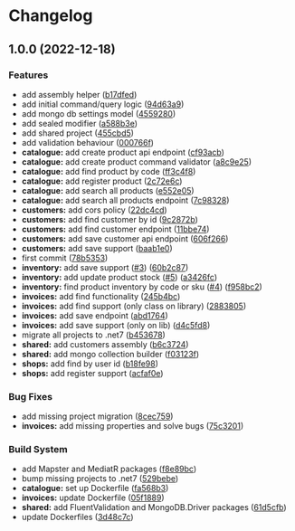 # Changelog

## 1.0.0 (2022-12-18)


### Features

* add assembly helper ([b17dfed](https://github.com/dew-org/dew.api/commit/b17dfedf8e7d8fceba67556a4938840e3717c391))
* add initial command/query logic ([94d63a9](https://github.com/dew-org/dew.api/commit/94d63a967ac7e67e514755b17a069b79f2ae4335))
* add mongo db settings model ([4559280](https://github.com/dew-org/dew.api/commit/45592808dbb64b9c05dfb1603026c8aca7eb9222))
* add sealed modifier ([a588b3e](https://github.com/dew-org/dew.api/commit/a588b3e7e1a5ac9e9817330888f56976ce53e288))
* add shared project ([455cbd5](https://github.com/dew-org/dew.api/commit/455cbd5618be0c4aaade7fee4357d131844a6f50))
* add validation behaviour ([000766f](https://github.com/dew-org/dew.api/commit/000766fd70b7d5b4ce5eccf2557e943776ff0569))
* **catalogue:** add create product api endpoint ([cf93acb](https://github.com/dew-org/dew.api/commit/cf93acb1b330e451eb6849db0260cdb45a617fba))
* **catalogue:** add create product command validator ([a8c9e25](https://github.com/dew-org/dew.api/commit/a8c9e25a56eb608c2cf4a4e80343a357607ab4db))
* **catalogue:** add find product by code ([ff3c4f8](https://github.com/dew-org/dew.api/commit/ff3c4f8be22c54bbbd0cacf05379e884f94442e6))
* **catalogue:** add register product ([2c72e6c](https://github.com/dew-org/dew.api/commit/2c72e6c9afac8b4ee655fb8da8279fc0615ae9a9))
* **catalogue:** add search all products ([e552e05](https://github.com/dew-org/dew.api/commit/e552e054aae594ba318c0f9455f32dbb7c3cedea))
* **catalogue:** add search all products endpoint ([7c98328](https://github.com/dew-org/dew.api/commit/7c98328e8ca126e34acda6a12f9c65ba3779f4cd))
* **customers:** add cors policy ([22dc4cd](https://github.com/dew-org/dew.api/commit/22dc4cd557fa9fbab51aff1ff035f3150582c369))
* **customers:** add find customer by id ([9c2872b](https://github.com/dew-org/dew.api/commit/9c2872be6600399e8da2cb076836a654bad7e093))
* **customers:** add find customer endpoint ([11bbe74](https://github.com/dew-org/dew.api/commit/11bbe7499471ee6ab527e916f42bccfc46fc3d49))
* **customers:** add save customer api endpoint ([606f266](https://github.com/dew-org/dew.api/commit/606f266e91a68b742419361279a2767318a3cdf7))
* **customers:** add save support ([baab1e0](https://github.com/dew-org/dew.api/commit/baab1e0e28c82e301ebca4b719aee344a71d71d2))
* first commit ([78b5353](https://github.com/dew-org/dew.api/commit/78b5353d41fee5d3ee34f794ad11ade6ba9f2236))
* **inventory:** add save support ([#3](https://github.com/dew-org/dew.api/issues/3)) ([60b2c87](https://github.com/dew-org/dew.api/commit/60b2c8788b1b999712612c0ec544991ed1ecd91d))
* **inventory:** add update product stock ([#5](https://github.com/dew-org/dew.api/issues/5)) ([a3426fc](https://github.com/dew-org/dew.api/commit/a3426fc3b68ab7d4aa006eeab2a467c8efaec155))
* **inventory:** find product inventory by code or sku ([#4](https://github.com/dew-org/dew.api/issues/4)) ([f958bc2](https://github.com/dew-org/dew.api/commit/f958bc2fd41a7c4c723b8714ba651021d35a1481))
* **invoices:** add find functionality ([245b4bc](https://github.com/dew-org/dew.api/commit/245b4bc84a404083a31818f8e8bbcca0fab4b21b))
* **invoices:** add find support (only class on library) ([2883805](https://github.com/dew-org/dew.api/commit/2883805fd70c06815e26bb84e8e3db99a93f4ce5))
* **invoices:** add save endpoint ([abd1764](https://github.com/dew-org/dew.api/commit/abd176485d744e4d158dc8db234a7817176ab3fc))
* **invoices:** add save support (only on lib) ([d4c5fd8](https://github.com/dew-org/dew.api/commit/d4c5fd8d426edc6ebe074b173727c4f6009959b8))
* migrate all projects to .net7 ([b453678](https://github.com/dew-org/dew.api/commit/b453678d8829230183d2b0c1f2705f1e5e13dc4c))
* **shared:** add customers assembly ([b6c3724](https://github.com/dew-org/dew.api/commit/b6c3724c6966b3f1752efffc954bced15ca8ca25))
* **shared:** add mongo collection builder ([f03123f](https://github.com/dew-org/dew.api/commit/f03123f45e8de811eb6440a088cc70ed14524a9e))
* **shops:** add find by user id ([b18fe98](https://github.com/dew-org/dew.api/commit/b18fe98d6fc902decb8510751e2dd1bdae625b68))
* **shops:** add register support ([acfaf0e](https://github.com/dew-org/dew.api/commit/acfaf0e66bbb1ccfc7cd5ae2651f29646b42b3b0))


### Bug Fixes

* add missing project migration ([8cec759](https://github.com/dew-org/dew.api/commit/8cec75947e355b2b7dd6607df1df3eba707bf8e1))
* **invoices:** add missing properties and solve bugs ([75c3201](https://github.com/dew-org/dew.api/commit/75c3201f3975fc3275e9c6017180ef45cf783227))


### Build System

* add Mapster and MediatR packages ([f8e89bc](https://github.com/dew-org/dew.api/commit/f8e89bc81a8d7b4749386af7e5a8f9208dc6457b))
* bump missing projects to .net7 ([529bebe](https://github.com/dew-org/dew.api/commit/529bebec48c12b35d842599ae61eca2476f146c2))
* **catalogue:** set up Dockerfile ([fa568b3](https://github.com/dew-org/dew.api/commit/fa568b388f0c5f56028d4d970edd8b7dc81c08ec))
* **invoices:** update Dockerfile ([05f1889](https://github.com/dew-org/dew.api/commit/05f1889e4e79cfb880c31d49d01a684cd4049f35))
* **shared:** add FluentValidation and MongoDB.Driver packages ([61d5cfb](https://github.com/dew-org/dew.api/commit/61d5cfbb06bf5a749381307244f92dbe0704cefe))
* update Dockerfiles ([3d48c7c](https://github.com/dew-org/dew.api/commit/3d48c7c93463d360159220f5a8ee106c692f8ef0))

